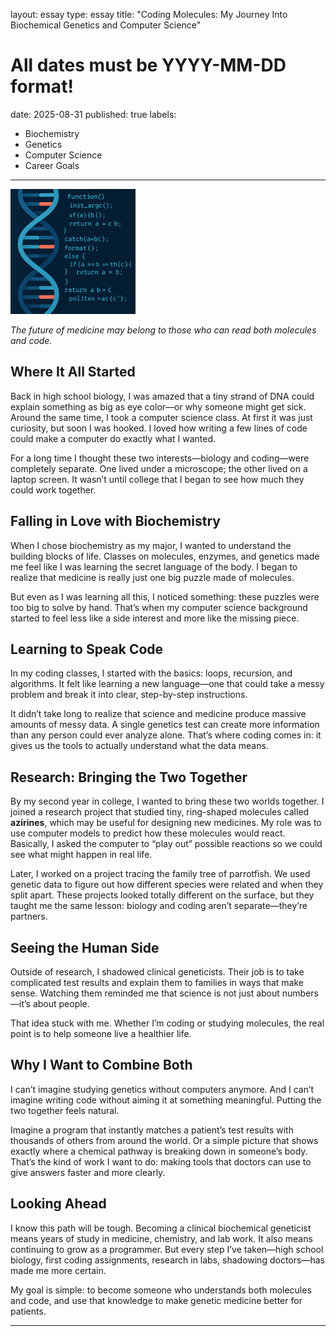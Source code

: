 layout: essay
type: essay
title: "Coding Molecules: My Journey Into Biochemical Genetics and Computer Science"
# All dates must be YYYY-MM-DD format!
date: 2025-08-31
published: true
labels:
  - Biochemistry
  - Genetics
  - Computer Science
  - Career Goals
---

<img width="200px" class="rounded float-start pe-4" src="../img/DNACodeImg.png">

*The future of medicine may belong to those who can read both molecules and code.*

## Where It All Started

Back in high school biology, I was amazed that a tiny strand of DNA could explain something as big as eye color—or why someone might get sick. Around the same time, I took a computer science class. At first it was just curiosity, but soon I was hooked. I loved how writing a few lines of code could make a computer do exactly what I wanted.  

For a long time I thought these two interests—biology and coding—were completely separate. One lived under a microscope; the other lived on a laptop screen. It wasn’t until college that I began to see how much they could work together.  

## Falling in Love with Biochemistry

When I chose biochemistry as my major, I wanted to understand the building blocks of life. Classes on molecules, enzymes, and genetics made me feel like I was learning the secret language of the body. I began to realize that medicine is really just one big puzzle made of molecules.  

But even as I was learning all this, I noticed something: these puzzles were too big to solve by hand. That’s when my computer science background started to feel less like a side interest and more like the missing piece.  

## Learning to Speak Code

In my coding classes, I started with the basics: loops, recursion, and algorithms. It felt like learning a new language—one that could take a messy problem and break it into clear, step-by-step instructions.  

It didn’t take long to realize that science and medicine produce massive amounts of messy data. A single genetics test can create more information than any person could ever analyze alone. That’s where coding comes in: it gives us the tools to actually understand what the data means.  

## Research: Bringing the Two Together

By my second year in college, I wanted to bring these two worlds together. I joined a research project that studied tiny, ring-shaped molecules called **azirines**, which may be useful for designing new medicines. My role was to use computer models to predict how these molecules would react. Basically, I asked the computer to “play out” possible reactions so we could see what might happen in real life.  

Later, I worked on a project tracing the family tree of parrotfish. We used genetic data to figure out how different species were related and when they split apart. These projects looked totally different on the surface, but they taught me the same lesson: biology and coding aren’t separate—they’re partners.  

## Seeing the Human Side

Outside of research, I shadowed clinical geneticists. Their job is to take complicated test results and explain them to families in ways that make sense. Watching them reminded me that science is not just about numbers—it’s about people.  

That idea stuck with me. Whether I’m coding or studying molecules, the real point is to help someone live a healthier life.  

## Why I Want to Combine Both

I can’t imagine studying genetics without computers anymore. And I can’t imagine writing code without aiming it at something meaningful. Putting the two together feels natural.  

Imagine a program that instantly matches a patient’s test results with thousands of others from around the world. Or a simple picture that shows exactly where a chemical pathway is breaking down in someone’s body. That’s the kind of work I want to do: making tools that doctors can use to give answers faster and more clearly.  

## Looking Ahead

I know this path will be tough. Becoming a clinical biochemical geneticist means years of study in medicine, chemistry, and lab work. It also means continuing to grow as a programmer. But every step I’ve taken—high school biology, first coding assignments, research in labs, shadowing doctors—has made me more certain.  

My goal is simple: to become someone who understands both molecules and code, and use that knowledge to make genetic medicine better for patients.  

---
